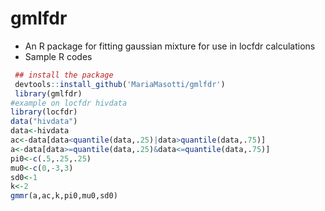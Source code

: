 # gmlfdr
 - An R package for fitting gaussian mixture for use in locfdr calculations 
 - Sample R codes
```R
 ## install the package
 devtools::install_github('MariaMasotti/gmlfdr')
 library(gmlfdr)
#example on locfdr hivdata
library(locfdr)
data("hivdata")
data<-hivdata
ac<-data[data<quantile(data,.25)|data>quantile(data,.75)]
a<-data[data>=quantile(data,.25)&data<=quantile(data,.75)]
pi0<-c(.5,.25,.25)
mu0<-c(0,-3,3)
sd0<-1
k<-2
gmmr(a,ac,k,pi0,mu0,sd0)


```
